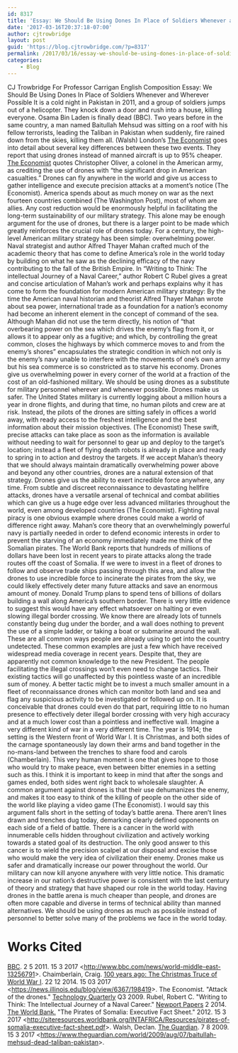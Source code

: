 ```yaml
---
id: 8317
title: 'Essay: We Should Be Using Dones In Place of Soldiers Whenever and Wherever Possible'
date: '2017-03-16T20:37:18-07:00'
author: cjtrowbridge
layout: post
guid: 'https://blog.cjtrowbridge.com/?p=8317'
permalink: /2017/03/16/essay-we-should-be-using-dones-in-place-of-soldiers-whenever-and-wherever-possible/
categories:
    - Blog
---
```


CJ Trowbridge For Professor Carrigan English Composition Essay: We Should Be Using Dones In Place of Soldiers Whenever and Wherever Possible It is a cold night in Pakistan in 2011, and a group of soldiers jumps out of a helicopter. They knock down a door and rush into a house, killing everyone. Osama Bin Laden is finally dead (BBC). Two years before in the same country, a man named Baitullah Mehsud was sitting on a roof with his fellow terrorists, leading the Taliban in Pakistan when suddenly, fire rained down from the skies, killing them all. (Walsh) London’s <u>The Economist</u> goes into detail about several key differences between these two events. They report that using drones instead of manned aircraft is up to 95% cheaper. <u>The Economist</u> quotes Christopher Oliver, a colonel in the American army, as crediting the use of drones with “the significant drop in American casualties.” Drones can fly anywhere in the world and give us access to gather intelligence and execute precision attacks at a moment’s notice (The Economist). America spends about as much money on war as the next fourteen countries combined (The Washington Post), most of whom are allies. Any cost reduction would be enormously helpful in facilitating the long-term sustainability of our military strategy. This alone may be enough argument for the use of drones, but there is a larger point to be made which greatly reinforces the crucial role of drones today. For a century, the high-level American military strategy has been simple: overwhelming power. Naval strategist and author Alfred Thayer Mahan crafted much of the academic theory that has come to define America’s role in the world today by building on what he saw as the declining efficacy of the navy contributing to the fall of the British Empire. In “Writing to Think: The intellectual Journey of a Naval Career,” author Robert C Rubel gives a great and concise articulation of Mahan’s work and perhaps explains why it has come to form the foundation for modern American military strategy: By the time the American naval historian and theorist Alfred Thayer Mahan wrote about sea power, international trade as a foundation for a nation’s economy had become an inherent element in the concept of command of the sea. Although Mahan did not use the term directly, his notion of “that overbearing power on the sea which drives the enemy’s flag from it, or allows it to appear only as a fugitive; and which, by controlling the great common, closes the highways by which commerce moves to and from the enemy’s shores” encapsulates the strategic condition in which not only is the enemy’s navy unable to interfere with the movements of one’s own army but his sea commerce is so constricted as to starve his economy. Drones give us overwhelming power in every corner of the world at a fraction of the cost of an old-fashioned military. We should be using drones as a substitute for military personnel wherever and whenever possible. Drones make us safer. The United States military is currently logging about a million hours a year in drone flights, and during that time, no human pilots and crew are at risk. Instead, the pilots of the drones are sitting safely in offices a world away, with ready access to the freshest intelligence and the best information about their mission objectives. (The Economist) These swift, precise attacks can take place as soon as the information is available without needing to wait for personnel to gear up and deploy to the target’s location; instead a fleet of flying death robots is already in place and ready to spring in to action and destroy the targets. If we accept Mahan’s theory that we should always maintain dramatically overwhelming power above and beyond any other countries, drones are a natural extension of that strategy. Drones give us the ability to exert incredible force anywhere, any time. From subtle and discreet reconnaissance to devastating hellfire attacks, drones have a versatile arsenal of technical and combat abilities which can give us a huge edge over less advanced militaries throughout the world, even among developed countries (The Economist). Fighting naval piracy is one obvious example where drones could make a world of difference right away. Mahan’s core theory that an overwhelmingly powerful navy is partially needed in order to defend economic interests in order to prevent the starving of an economy immediately made me think of the Somalian pirates. The World Bank reports that hundreds of millions of dollars have been lost in recent years to pirate attacks along the trade routes off the coast of Somalia. If we were to invest in a fleet of drones to follow and observe trade ships passing through this area, and allow the drones to use incredible force to incinerate the pirates from the sky, we could likely effectively deter many future attacks and save an enormous amount of money. Donald Trump plans to spend tens of billions of dollars building a wall along America’s southern border. There is very little evidence to suggest this would have any effect whatsoever on halting or even slowing illegal border crossing. We know there are already lots of tunnels constantly being dug under the border, and a wall does nothing to prevent the use of a simple ladder, or taking a boat or submarine around the wall. These are all common ways people are already using to get into the country undetected. These common examples are just a few which have received widespread media coverage in recent years. Despite that, they are apparently not common knowledge to the new President. The people facilitating the illegal crossings won’t even need to change tactics. Their existing tactics will go unaffected by this pointless waste of an incredible sum of money. A better tactic might be to invest a much smaller amount in a fleet of reconnaissance drones which can monitor both land and sea and flag any suspicious activity to be investigated or followed up on. It is conceivable that drones could even do that part, requiring little to no human presence to effectively deter illegal border crossing with very high accuracy and at a much lower cost than a pointless and ineffective wall. Imagine a very different kind of war in a very different time. The year is 1914; the setting is the Western front of World War I. It is Christmas, and both sides of the carnage spontaneously lay down their arms and band together in the no-mans-land between the trenches to share food and carols (Chamberlain). This very human moment is one that gives hope to those who would try to make peace, even between bitter enemies in a setting such as this. I think it is important to keep in mind that after the songs and games ended, both sides went right back to wholesale slaughter. A common argument against drones is that their use dehumanizes the enemy, and makes it too easy to think of the killing of people on the other side of the world like playing a video game (The Economist). I would say this argument falls short in the setting of today’s battle arena. There aren’t lines drawn and trenches dug today, demarking clearly defined opponents on each side of a field of battle. There is a cancer in the world with innumerable cells hidden throughout civilization and actively working towards a stated goal of its destruction. The only good answer to this cancer is to wield the precision scalpel at our disposal and excise those who would make the very idea of civilization their enemy. Drones make us safer and dramatically increase our power throughout the world. Our military can now kill anyone anywhere with very little notice. This dramatic increase in our nation’s destructive power is consistent with the last century of theory and strategy that have shaped our role in the world today. Having drones in the battle arena is much cheaper than people, and drones are often more capable and diverse in terms of technical ability than manned alternatives. We should be using drones as much as possible instead of personnel to better solve many of the problems we face in the world today.

# Works Cited

<u>BBC</u>. 2 5 2011. 15 3 2017 &lt;http://www.bbc.com/news/world-middle-east-13256791&gt;. Chaimberlain, Craig. <u>100 years ago: The Christmas Truce of World War I</u>. 22 12 2014. 15 03 2017 &lt;https://news.illinois.edu/blog/view/6367/198419&gt;. The Economist. "Attack of the drones." <u>Technology Quarterly</u> Q3 2009. Rubel, Robert C. "Writing to Think: The Intellectual Journey of a Naval Career." <u>Newport Papers</u> 2 2014. <u>The World Bank.</u> "The Pirates of Somalia: Executive Fact Sheet." 2012. 15 3 2017 &lt;http://siteresources.worldbank.org/INTAFRICA/Resources/pirates-of-somalia-executive-fact-sheet.pdf&gt;. Walsh, Declan. <u>The Guardian</u>. 7 8 2009. 15 3 2017 &lt;https://www.theguardian.com/world/2009/aug/07/baitullah-mehsud-dead-taliban-pakistan&gt;.  